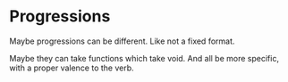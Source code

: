 # Progressions

Maybe progressions can be different. Like not a fixed format.

Maybe they can take functions which take void. And all be more specific, with a proper valence to the verb.
